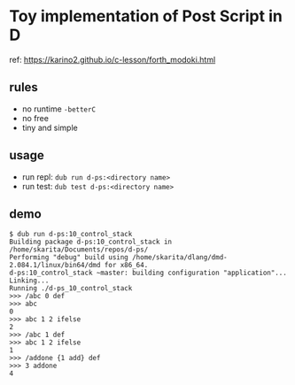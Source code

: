 # Toy implementation of Post Script in D

ref: https://karino2.github.io/c-lesson/forth_modoki.html

## rules

- no runtime `-betterC`
- no free
- tiny and simple

## usage

- run repl: `dub run d-ps:<directory name>`
- run test: `dub test d-ps:<directory name>`

## demo

```
$ dub run d-ps:10_control_stack
Building package d-ps:10_control_stack in /home/skarita/Documents/repos/d-ps/
Performing "debug" build using /home/skarita/dlang/dmd-2.084.1/linux/bin64/dmd for x86_64.
d-ps:10_control_stack ~master: building configuration "application"...
Linking...
Running ./d-ps_10_control_stack 
>>> /abc 0 def
>>> abc
0
>>> abc 1 2 ifelse
2
>>> /abc 1 def 
>>> abc 1 2 ifelse
1
>>> /addone {1 add} def
>>> 3 addone
4
```
